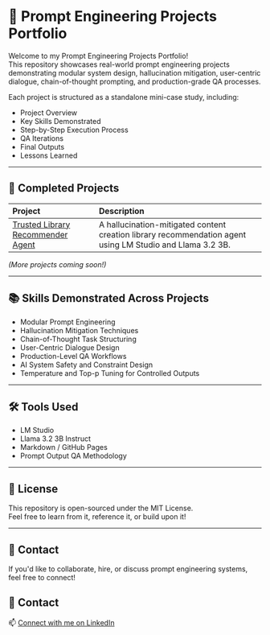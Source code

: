# 🧠 Prompt Engineering Projects Portfolio

Welcome to my Prompt Engineering Projects Portfolio!  
This repository showcases real-world prompt engineering projects demonstrating modular system design, hallucination mitigation, user-centric dialogue, chain-of-thought prompting, and production-grade QA processes.

Each project is structured as a standalone mini-case study, including:

- Project Overview
- Key Skills Demonstrated
- Step-by-Step Execution Process
- QA Iterations
- Final Outputs
- Lessons Learned

---

## 🚀 Completed Projects

| Project | Description |
|:---|:---|
| [Trusted Library Recommender Agent](./trusted-library-recommender/README.md) | A hallucination-mitigated content creation library recommendation agent using LM Studio and Llama 3.2 3B. |

*(More projects coming soon!)*

---

## 📚 Skills Demonstrated Across Projects

- Modular Prompt Engineering
- Hallucination Mitigation Techniques
- Chain-of-Thought Task Structuring
- User-Centric Dialogue Design
- Production-Level QA Workflows
- AI System Safety and Constraint Design
- Temperature and Top-p Tuning for Controlled Outputs

---

## 🛠️ Tools Used

- LM Studio
- Llama 3.2 3B Instruct
- Markdown / GitHub Pages
- Prompt Output QA Methodology

---

## 📌 License

This repository is open-sourced under the MIT License.  
Feel free to learn from it, reference it, or build upon it!

---

## 👋 Contact

If you'd like to collaborate, hire, or discuss prompt engineering systems,  
feel free to connect!

## 👋 Contact

📫 [Connect with me on LinkedIn](https://www.linkedin.com/in/darrylrachel/)

